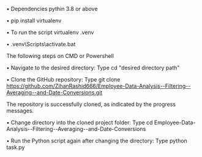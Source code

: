 • Dependencies
  pythin 3.8 or above

• pip install virtualenv

• To run the script
  virtualenv .venv

• .venv\Scripts\activate.bat



The following steps on CMD or Powershell

• Navigate to the desired directory:
  Type cd "desired directory path"

• Clone the GitHub repository:
  Type git clone https://github.com/ZihanRashid666/Employee-Data-Analysis--Filtering--Averaging--and-Date-Conversions.git

The repository is successfully cloned, as indicated by the progress messages.

• Change directory into the cloned project folder:
  Type cd Employee-Data-Analysis--Filtering--Averaging--and-Date-Conversions

• Run the Python script again after changing the directory:
  Type python task.py
